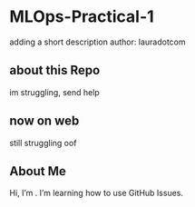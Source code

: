 # MLOps-Practical-1
adding a short description 
author: lauradotcom
## about this Repo
im struggling, send help 
## now on web
still struggling oof
## About Me
Hi, I’m <laura>.
I’m learning how to use GitHub Issues.
